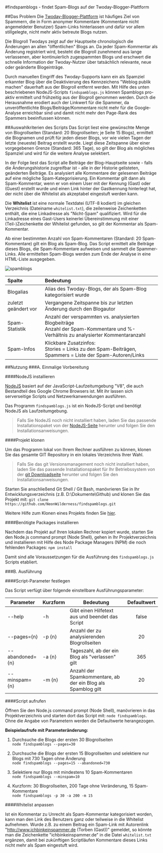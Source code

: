 #findspamblogs - findet Spam-Blogs auf der Twoday-Blogger-Plattform

##Das Problem
Die [Twoday-Blogger-Plattform](http://twoday.net) ist häufiges Ziel von Spammern, die in Form anonymer Kommentare (Kommentare nicht angemeldeter Benutzer) Spam-Links hinterlassen und dafür vor allem stillgelegte, nicht mehr aktiv betreute Blogs nutzen.

Die Blogroll Twodays zeigt auf der Hauptseite chronologisch die Änderungen an allen "öffentlichen" Blogs an. Da jeder Spam-Kommentar als Änderung registriert wird, besteht die Blogroll zunehmend aus lange verlassenen, aber kontinuierlich zugespammten Blogs und erschwert die schnelle Information der Twoday-Nutzer über tatsächlich relevante, neue oder geänderte Blogeinträge.

Durch manuellen Eingriff des Twoday-Supports kann ein als Spamziel erkannter Blog über die Deaktivierung des Kennzeichens "Weblog publik machen" dauerhaft aus der Blogroll entfernt werden. Mit Hilfe des unten beschriebenen NodeJS-Scripts `findspamblogs.js` können Spamblogs pro-aktiv ermittelt und frühzeitig aus der Blogroll genommen werden. Durch die Herausnahme erodiert auch der Linkwert für die Spammer, da unveröffentlichte Blogs/Beiträge/Kommentare nicht mehr für die Google-Analyse erreichbar sind und damit nicht mehr den Page-Rank des Spammers beeinflussen können.

##Auswahlkriterien des Scripts
Das Script liest eine gewünschte Menge von Blogrollseiten (Standard: 20 Blogrollseiten; je Seite 15 Blogs), ermittelt die Blognamen und prüft für jeden dieser Blogs, vor wie vielen Tagen der letzte (neueste) Beitrag erstellt wurde. Liegt diese Zeitspanne über einer vorgegebenen Grenze (Standard: 365 Tage), so gilt der Blog als mögliches Spamziel und wird für die weitere Analyse selektiert.

In der Folge liest das Script alle Beiträge der Blog-Hauptseite sowie - falls die Änderungshistorie zugreifbar ist - alle in der Historie gelisteten, geänderten Beiträge. Es analysiert alle Kommentare der gelesenen Beiträge auf eine mögliche Spam-Kategorisierung. Ein Kommentar gilt dann als Spam-Kommentar, wenn er von einem User mit der Kennung (Gast) oder (Guest) erstellt wurde und einen Link hinter der Gastkennung hinterlegt hat, der nicht über die Whitelist als akzeptabel eingestuft werden kann.

Die **Whitelist** ist eine normale Textdatei (UTF-8 kodiert) im gleichen Verzeichnis (Dateiname `whitelist.txt`), die zeilenweise Zeichenketten enthält, die eine Linkadresse als "Nicht-Spam" qualifiziert. Wird für die Linkadresse eines Gast-Users keinerlei Übereinstimmung mit einer (Teil-)Zeichenkette der Whitelist gefunden, so gilt der Kommentar als Spam-Kommentar.

Ab einer bestimmten Anzahl von Spam-Kommentaren (Standard: 20 Spam-Kommentare) gilt ein Blog als Spam-Blog. Das Script ermittelt alle Beiträge dieses Blogs, die Spam-Kommentare aufweisen und sammelt die Spammer-Links. Alle ermittelten Spam-Blogs werden zum Ende der Analyse in eine HTML-Liste ausgegeben.

![spamblogs](https://googledrive.com/host/0B87rILW4RVIJNlN3eUJxVWN5ZWM/spamblogs.jpg "Spamblogliste")

Spalte | Bedeutung |
:--- | :--- |
Blogalias | Alias des Twoday-Blogs, der als Spam-Blog kategorisiert wurde |
zuletzt geändert vor | Vergangene Zeitspanne bis zur letzten Änderung durch den Blogautor |
Spam-Statistik | Anzahl der verspammten vs. analysierten Blogbeiträge<br>Anzahl der Spam-Kommentare und %-Verhältnis zu analysierter Kommentaranzahl |
Spam-Infos | Klickbare Zusatzinfos:<br>Stories = Links zu den Spam-Beiträgen,<br>Spammers = Liste der Spam-Autoren/Links |

##Nutzung
###A. Einmalige Vorbereitung

####NodeJS installieren

[NodeJS](https://de.wikipedia.org/wiki/Node.js) basiert auf der JavaScript-Laufzeitumgebung "V8", die auch Bestandteil des Google Chrome Browsers ist. Mit ihr lassen sich serverseitige Scripts und Netzwerkanwendungen ausführen.

Das Programm `findspamblogs.js` ist ein NodeJS-Script und benötigt NodeJS als Laufzeitumgebung.

> Falls Sie NodeJS noch nicht installiert haben, laden Sie das passende Installationspaket von der [NodeJS-Seite](https://nodejs.org/en/) herunter und folgen Sie den Installationsanweisungen.

####Projekt klonen

Um das Programm lokal von Ihrem Rechner ausführen zu können, klonen Sie das gesamte GIT Repository in ein lokales Verzeichnis Ihrer Wahl.

> Falls Sie das git Versionsmanagement noch nicht installiert haben, laden Sie das passende Installationspaket für Ihr Betriebssystem von der [git Downloadseite](https://git-scm.com/downloads) herunter und folgen Sie den Installationsanweisungen.

Starten Sie anschließend Git Shell / Git Bash, manövrieren Sie in Ihr Entwicklungsverzeichnis (z.B. D:\Dokumente\Github) und klonen Sie das Projekt mit: `git clone https://github.com/NeonWilderness/findspamblogs.git`

Weitere Hilfe zum Klonen eines Projekts finden Sie [hier](https://help.github.com/articles/cloning-a-repository/).

####Benötigte Packages installieren

Nachdem das Projekt auf Ihren lokalen Rechner kopiert wurde, starten Sie den Node.js command prompt (Node Shell), gehen in Ihr Projektverzeichnis und installieren mit Hilfe des Node Package Managers (NPM) die noch fehlenden Packages: `npm install`

Damit sind alle Voraussetzungen für die Ausführung des `findspamblogs.js` Scripts etabliert.

###B. Ausführung

####Script-Parameter festlegen

Das Script verfügt über folgende einstellbare Ausführungsparameter:

Parameter | Kurzform | Bedeutung | Defaultwert |
--- | --- | --- | :---: |
--help | -h | Gibt einen Hilfetext aus und beendet das Script | false |
--pages={n} | -p {n} | Anzahl der zu analysierenden Blogrollseiten | 20 |
--abandoned={n} | -a {n} | Tageszahl, ab der ein Blog als "verlassen" gilt | 365 |
--minspam={n} | -m {n} | Anzahl der Spamkommentare, ab der ein Blog als Spamblog gilt | 20 |

####Script aufrufen

Öffnen Sie den Node.js command prompt (Node Shell), manövrieren in das Projektverzeichnis und starten dort das Script mit: `node findspamblogs`. Ohne die Angabe von Parametern werden die Defaultwerte herangezogen.

**Beispielaufrufe mit Parameteränderung:**

1. Durchsuche die Blogs der ersten 30 Blogrollseiten<br>
   `node findspamblogs --pages=30`

2. Durchsuche die Blogs der ersten 15 Blogrollseiten und selektiere nur Blogs mit 730 Tagen ohne Änderung<br>
   `node findspamblogs --pages=15 --abandoned=730`

3. Selektiere nur Blogs mit mindestens 10 Spam-Kommentaren<br>
   `node findspamblogs --minspam=10`

4. Kurzform: 30 Blogrollseiten, 200 Tage ohne Veränderung, 15 Spam-Kommentare<br>
   `node findspamblogs -p 30 -a 200 -m 15`

####Whitelist anpassen

Ist ein Kommentar zu Unrecht als Spam-Kommentar kategorisiert worden, kann man den Link des Benutzers ganz oder teilweise in die Whitelist aufnehmen. Wurde z.B. zu einem Beitrag ein Spam-Link mit Autorenlink "http://www.ichbinkeinspammer.de (Torben (Gast))" gemeldet, so könnte man die Zeichenkette "ichbinkeinspammer.de" in die Datei `whitelist.txt` ergänzen, damit bei zukünftigen Scriptläufen Kommentare dieses Links nicht mehr als Spam eingestuft wird.

